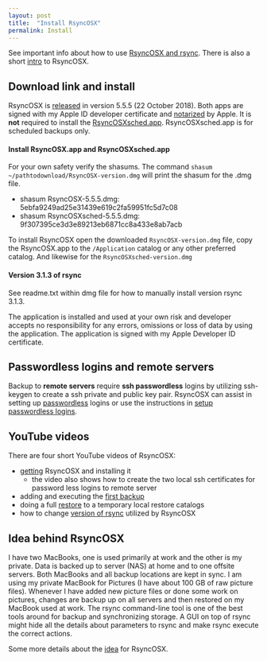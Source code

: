 ```yaml
---
layout: post
title:  "Install RsyncOSX"
permalink: Install
---
```

See important info about how to use [RsyncOSX and rsync](/HowtoUseRsyncOSX). There is also a short [intro](/Intro) to RsyncOSX.

## Download link and install

RsyncOSX is [released](https://github.com/rsyncOSX/RsyncOSX/releases/tag/v5.5.5) in version 5.5.5 (22 October 2018). Both apps are signed with my Apple ID developer certificate and [notarized](https://support.apple.com/en-us/HT202491) by Apple. It is **not** required to install the [RsyncOSXsched.app](https://github.com/rsyncOSX/RsyncOSXsched). RsyncOSXsched.app is for scheduled backups only.

#### Install RsyncOSX.app and  RsyncOSXsched.app

For your own safety verify the shasums. The command `shasum ~/pathtodownload/RsyncOSX-version.dmg` will print the shasum for the .dmg file.

- shasum RsyncOSX-5.5.5.dmg: 5ebfa9249ad25e31439e619c2fa59951fc5d7c08
- shasum RsyncOSXsched-5.5.5.dmg: 9f307395ce3d3e89213eb6871cc8a433e8ab7acb

To install RsyncOSX open the downloaded `RsyncOSX-version.dmg` file, copy the RsyncOSX.app to the `/Application` catalog or any other preferred catalog. And likewise for the `RsyncOSXsched-version.dmg`

#### Version 3.1.3 of rsync

See readme.txt within dmg file for how to manually install version rsync 3.1.3.

The application is installed and used at your own risk and developer accepts no responsibility for any errors, omissions or loss of data by using the application. The application is signed with my Apple Developer ID certificate.

## Passwordless logins and remote servers

Backup to **remote servers** require **ssh passwordless** logins by utilizing ssh-keygen to create a ssh private and public key pair. RsyncOSX can assist in setting up [passwordless](/ssh) logins or use the instructions in [setup passwordless logins](/PasswordlessLogin).

## YouTube videos

There are four short YouTube videos of RsyncOSX:

- [getting](https://youtu.be/MrT8NzdF9dE) RsyncOSX and installing it
  - the video also shows how to create the two local ssh certificates for password less logins to remote server
- adding and executing the [first backup](https://youtu.be/8oe1lKgiDx8)
- doing a full [restore](https://youtu.be/-R6n_8fl6Ls) to a temporary local restore catalogs
- how to change [version of rsync](https://youtu.be/mVFL25-lo6Y) utilized by RsyncOSX


## Idea behind RsyncOSX

I have two MacBooks, one is used primarily at work and the other is my private. Data is backed up to server (NAS) at home and to one offsite servers. Both MacBooks and all backup locations are kept in sync. I am using my private MacBook for Pictures (I have about 100 GB of raw picture files). Whenever I have added new picture files or done some work on pictures, changes are backup up on all servers and then restored on my MacBook used at work. The rsync command-line tool is one of the best tools around for backup and synchronizing storage. A GUI on top of rsync might hide all the details about parameters to rsync and make rsync execute the correct actions.

Some more details about the [idea](/Idea) for RsyncOSX.
